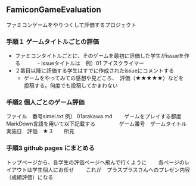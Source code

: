 ## FamiconGameEvaluation
ファミコンゲームをやりつくして評価するプロジェクト

### 手順１ ゲームタイトルごとの評価
- ファミコンタイトルごとに、そのゲームを最初に評価した学生がissueを作る　　
　- issueタイトルは　例）01 アイスクライマー　　
- ２番目以降に評価する学生はすでに作成されたissueにコメントする　　
  - ゲームをやってみての感想や見どころ、　評価（★★★★★）などを　　　
投稿する。何度でも投稿してかまわない　　

### 手順2 個人ごとのゲーム評価
ファイル　番号simei.txt  例） 01arakawa.md　　
ゲームをプレイする都度MarkDown言語を用いて以下記載する　　
　
　ゲーム番号　ゲームタイトル　　
　実施日　評価　★３　　所見　　　
　
### 手順3 github pages にまとめる
トップページから、各学生の評価ページへ飛んで行くように　　
各ページのレイアウトは学生個人にお任せ　　
これが　プラスプラスさんへのプレゼン内容（成績評価）になる　　
